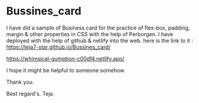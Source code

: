 # Bussines_card
I have did a sample of Business card for the practice of flex-box, padding, margin & other properties in CSS with the help of Perborgen.
I have deployed with the help of github & netlify into the web. 
here is the link to it : https://teja7-star.github.io/Bussines_card/

https://whimsical-gumption-c00df4.netlify.app/

I hope it might be helpful to someone somehow. 

Thank you.

Best regard's.
Teja.
